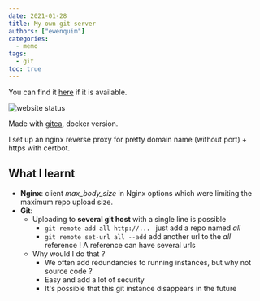 ```yaml
---
date: 2021-01-28
title: My own git server
authors: ["ewenquim"]
categories:
  - memo
tags:
  - git
toc: true
---
```


You can find it [here](https://git.amethysts.studio) if it is available.

![website status](https://img.shields.io/website?down_message=offline&label=git%20server&up_message=available&url=https%3A%2F%2Fgit.amethysts.studio)

Made with [gitea](https://gitea.io/), docker version.

I set up an nginx reverse proxy for pretty domain name (without port) + https with certbot.

## What I learnt

- **Nginx**: client _max_body_size_ in Nginx options which were limiting the maximum repo upload size.
- **Git**:
  - Uploading to **several git host** with a single line is possible
    - `git remote add all http://... ` just add a repo named _all_
    - `git remote set-url all --add` add another url to the _all_ reference ! A reference can have several urls
  - Why would I do that ?
    - We often add redundancies to running instances, but why not source code ?
    - Easy and add a lot of security
    - It's possible that this git instance disappears in the future

